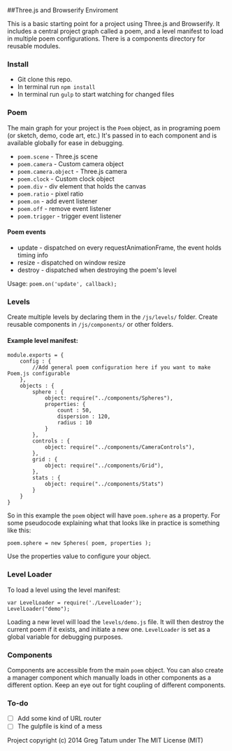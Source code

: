 ##Three.js and Browserify Enviroment

This is a basic starting point for a project using Three.js and Browserify. It includes a central project graph called a poem, and a level manifest to load in multiple poem configurations. There is a components directory for reusable modules.

### Install

 * Git clone this repo.
 * In terminal run `npm install`
 * In terminal run `gulp` to start watching for changed files

### Poem

The main graph for your project is the `Poem` object, as in programing poem (or sketch, demo, code art, etc.) It's passed in to each component and is available globally for ease in debugging.

 * `poem.scene` - Three.js scene
 * `poem.camera` - Custom camera object
 * `poem.camera.object` - Three.js camera
 * `poem.clock` - Custom clock object
 * `poem.div` - div element that holds the canvas
 * `poem.ratio` - pixel ratio
 * `poem.on` - add event listener
 * `poem.off` - remove event listener
 * `poem.trigger` - trigger event listener
 
#### Poem events

 * update - dispatched on every requestAnimationFrame, the event holds timing info
 * resize - dispatched on window resize
 * destroy - dispatched when destroying the poem's level

Usage: `poem.on('update', callback);`

### Levels

Create multiple levels by declaring them in the `/js/levels/` folder. Create reusable components in `/js/components/` or other folders.

#### Example level manifest:

	module.exports = {
		config : {
			//Add general poem configuration here if you want to make Poem.js configurable
		},
		objects : {
			sphere : {
				object: require("../components/Spheres"),
				properties: {
					count : 50,
					dispersion : 120,
					radius : 10
				} 
			},
			controls : {
				object: require("../components/CameraControls"),
			},
			grid : {
				object: require("../components/Grid"),
			},
			stats : {
				object: require("../components/Stats")
			}
		}
	}

So in this example the `poem` object will have `poem.sphere` as a property. For some pseudocode explaining what that looks like in practice is something like this:

	poem.sphere = new Spheres( poem, properties );

Use the properties value to configure your object.

### Level Loader

To load a level using the level manifest:

	var LevelLoader = require('./LevelLoader');
	LevelLoader("demo");

Loading a new level will load the `levels/demo.js` file. It will then destroy the current poem if it exists, and initiate a new one. `LevelLoader` is set as a global variable for debugging purposes.

### Components

Components are accessible from the main `poem` object. You can also create a manager component which manually loads in other components as a different option. Keep an eye out for tight coupling of different components.


### To-do

 - [ ] Add some kind of URL router
 - [ ] The gulpfile is kind of a mess

Project copyright (c) 2014 Greg Tatum under The MIT License (MIT)
